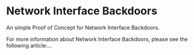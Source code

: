 # Network Interface Backdoors
An simple Proof of Concept for Network Interface Backdoors.

For more information about Network Interface Backdoors, please see the following article:...
